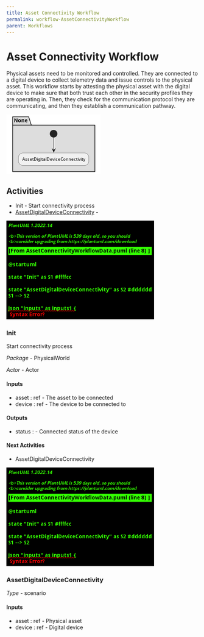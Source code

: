 ```yaml
---
title: Asset Connectivity Workflow
permalink: workflow-AssetConnectivityWorkflow
parent: Workflows
---
```

# Asset Connectivity Workflow

Physical assets need to be monitored and controlled. They are connected to a digital device to collect telemetry data and issue controls to the physical asset. This workflow starts by attesting the physical asset with the digital device to make sure that both trust each other in the security profiles they are operating in. Then, they check for the communication protocol they are communicating, and then they establish a communication pathway.

![Workflow Diagram](./AssetConnectivityWorkflow.png)

## Activities

* Init - Start connectivity process
* [AssetDigitalDeviceConnectivity](scenario-AssetDigitalDeviceConnectivity) - 




![DataFlow Diagram](./AssetConnectivityWorkflowData.png)

### Init

Start connectivity process


*Package* - PhysicalWorld

*Actor* - Actor

#### Inputs

* asset : ref - The asset to be connected
* device : ref - The device to be connected to
#### Outputs

* status :  - Connected status of the device

#### Next Activities

* AssetDigitalDeviceConnectivity 


![DataFlow Diagram](./AssetConnectivityWorkflowData.png)

### AssetDigitalDeviceConnectivity




*Type* - scenario



#### Inputs

* asset : ref - Physical asset
* device : ref - Digital device
